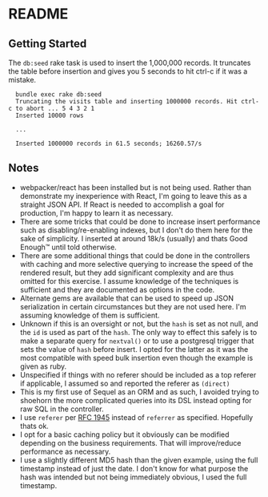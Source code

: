 # README

## Getting Started

The `db:seed` rake task is used to insert the 1,000,000 records. It truncates the table before insertion and gives you 5 seconds to hit ctrl-c if it was a mistake.

```
  bundle exec rake db:seed
  Truncating the visits table and inserting 1000000 records. Hit ctrl-c to abort ... 5 4 3 2 1
  Inserted 10000 rows

  ...

  Inserted 1000000 records in 61.5 seconds; 16260.57/s
```

## Notes

* webpacker/react has been installed but is not being used. Rather than demonstrate my inexperience with React, I'm going to leave this as a straight JSON API. If React is needed to accomplish a goal for production, I'm happy to learn it as necessary.
* There are some tricks that could be done to increase insert performance such as disabling/re-enabling indexes, but I don't do them here for the sake of simplicity. I inserted at around 18k/s (usually) and thats Good Enough™ until told otherwise.
* There are some additional things that could be done in the controllers with caching and more selective querying to increase the speed of the rendered result, but they add significant complexity and are thus omitted for this exercise. I assume knowledge of the techniques is sufficient and they are documented as options in the code.
* Alternate gems are available that can be used to speed up JSON serialization in certain circumstances but they are not used here. I'm assuming knowledge of them is sufficient.
* Unknown if this is an oversight or not, but the `hash` is set as not null, and the `id` is used as part of the `hash`. The only way to effect this safely is to make a separate query for `nextval()` or to use a postgresql trigger that sets the value of `hash` before insert. I opted for the latter as it was the most compatible with speed bulk insertion even though the example is given as ruby.
* Unspecified if things with no referer should be included as a top referer if applicable, I assumed so and reported the referer as `(direct)`
* This is my first use of Sequel as an ORM and as such, I avoided trying to shoehorn the more complicated queries into its DSL instead opting for raw SQL in the controller.
* I use `referer` per [RFC 1945](https://en.wikipedia.org/wiki/HTTP_referer#Etymology) instead of `referrer` as specified. Hopefully thats ok.
* I opt for a basic caching policy but it obviously can be modified depending on the business requirements. That will improve/reduce performance as necessary.
* I use a slightly different MD5 hash than the given example, using the full timestamp instead of just the date. I don't know for what purpose the hash was intended but not being immediately obvious, I used the full timestamp.